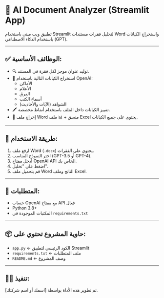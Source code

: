 # 📄 AI Document Analyzer (Streamlit App)

تطبيق ويب مبني باستخدام Streamlit لتحليل فقرات مستندات Word واستخراج الكيانات باستخدام الذكاء الاصطناعي (GPT).

---

## ✅ الوظائف الأساسية:

- 🔍 توليد عنوان موجز لكل فقرة في المستند.
- 🧠 استخراج الكيانات التالية باستخدام OpenAI:
  - الأماكن
  - الأعلام
  - الفرق
  - أسماء الكتب
  - الشواهد (الآيات والأحاديث)
- 🖍 تمييز الكيانات داخل الملف باستخدام أنماط مخصصة.
- 📄 إخراج ملف Word منسق + 📊 ملف Excel يحتوي على جميع الكيانات.

---

## 🚀 طريقة الاستخدام:

1. ارفع ملف Word (`.docx`) يحتوي على الفقرات.
2. اختر النموذج المناسب (GPT-3.5 أو GPT-4).
3. أدخل مفتاح OpenAI API الخاص بك.
4. اضغط على "تحليل".
5. قم بتحميل ملف Word الناتج وملف Excel.

---

## 🔧 المتطلبات:

- حساب OpenAI مع مفتاح API فعال
- Python 3.8+
- المكتبات الموجودة في `requirements.txt`

---

## 📦 حاوية المشروع تحتوي على:

- `app.py` ← الكود الرئيسي لتطبيق Streamlit  
- `requirements.txt` ← ملف المتطلبات  
- `README.md` ← وصف المشروع

---

## 👨‍💻 تنفيذ:  
تم تطوير هذه الأداة بواسطة [اسمك أو اسم شركتك].

